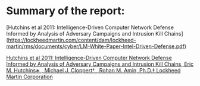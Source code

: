 # Summary of the report:
[Hutchins et al 2011: Intelligence-Driven Computer Network Defense Informed by Analysis of Adversary Campaigns and Intrusion Kill Chains] (https://lockheedmartin.com/content/dam/lockheed-martin/rms/documents/cyber/LM-White-Paper-Intel-Driven-Defense.pdf)

[Hutchins et al 2011: Intelligence-Driven Computer Network Defense Informed by Analysis of Adversary Campaigns and Intrusion Kill Chains, Eric M. Hutchins∗ , Michael J. Cloppert† , Rohan M. Amin, Ph.D.‡ Lockheed Martin Corporation](https://lockheedmartin.com/content/dam/lockheed-martin/rms/documents/cyber/LM-White-Paper-Intel-Driven-Defense.pdf)
